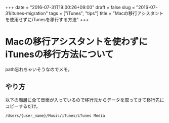 +++
date = "2016-07-31T19:00:26+09:00"
draft = false
slug = "2016-07-31/itunes-migration"
tags = ["iTunes", "tips"]
title = "Macの移行アシスタントを使用せずにiTunesを移行する方法"
+++

# Macの移行アシスタントを使わずにiTunesの移行方法について

path忘れちゃいそうなのでメモ。

## やり方

以下の階層に全て音楽が入っているので移行元からデータを取ってきて移行先にコピーするだけ。

` /Users/{user_name}/Music/iTunes/iTunes Media `
